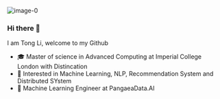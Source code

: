 ![image-0](https://github.com/PangaeaData/HPOGoldStandard/blob/master/docs/images/guideline-4.png)
### Hi there 👋

I am Tong Li, welcome to my Github
* 🎓 Master of science in Advanced Computing at Imperial College London with Distincation
* 🧐 Interested in Machine Learning, NLP, Recommendation System and Distributed SYstem
* 💼 Machine Learning Engineer at PangaeaData.AI
<!--
**TongLi3701/TongLi3701** is a ✨ _special_ ✨ repository because its `README.md` (this file) appears on your GitHub profile.

Here are some ideas to get you started:

- 🔭 I’m currently working on ...
- 🌱 I’m currently learning ...
- 👯 I’m looking to collaborate on ...
- 🤔 I’m looking for help with ...
- 💬 Ask me about ...
- 📫 How to reach me: ...
- 😄 Pronouns: ...
- ⚡ Fun fact: ...
-->
